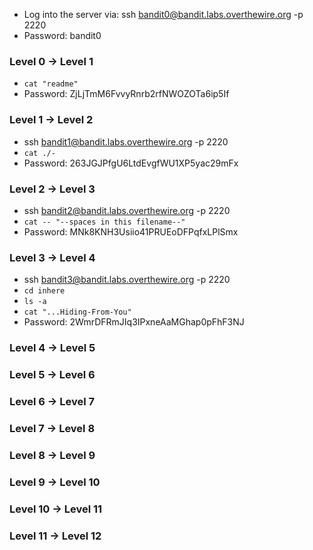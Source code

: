 - Log into the server via: ssh bandit0@bandit.labs.overthewire.org -p 2220
- Password: bandit0
### Level 0 -> Level 1
- `cat "readme"`
- Password: ZjLjTmM6FvvyRnrb2rfNWOZOTa6ip5If
### Level 1 -> Level 2
- ssh bandit1@bandit.labs.overthewire.org -p 2220
- `cat ./-`
- Password: 263JGJPfgU6LtdEvgfWU1XP5yac29mFx
### Level 2 -> Level 3
- ssh bandit2@bandit.labs.overthewire.org -p 2220
- `cat -- "--spaces in this filename--"`
- Password: MNk8KNH3Usiio41PRUEoDFPqfxLPlSmx
### Level 3 -> Level 4
- ssh bandit3@bandit.labs.overthewire.org -p 2220
- `cd inhere`
- `ls -a`
- `cat "...Hiding-From-You"`
- Password: 2WmrDFRmJIq3IPxneAaMGhap0pFhF3NJ
### Level 4 -> Level 5
### Level 5 -> Level 6
### Level 6 -> Level 7
### Level 7 -> Level 8
### Level 8 -> Level 9
### Level 9 -> Level 10
### Level 10 -> Level 11
### Level 11 -> Level 12

